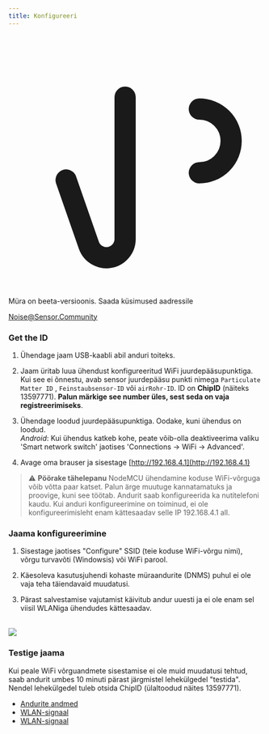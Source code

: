 ```yaml
---
title: Konfigureeri
---
```


  <div class="max-w-screen-xl mx-auto pb-5">
    <div class="p-2 rounded-lg bg-indigo-100 shadow-lg sm:p-3">
    <div class="flex items-center">
          <span class="p-2 rounded-lg bg-indigo-500">
            <svg class="h-8 w-8 text-white" fill="none" viewBox="0 0 24 24" stroke="currentColor">
              <path stroke-linecap="round" stroke-linejoin="round" stroke-width="2" d="M11 5.882V19.24a1.76 1.76 0 01-3.417.592l-2.147-6.15M18 13a3 3 0 100-6M5. 436 13,683A4,001 4,001 0 017 6h1,832c4,1 0 7,625-1,234 9,168-3v14c-1,543-1,766-5,067-3-9,168-3H7a3,988 3,988 0 01-1,564-,317z" >
            </svg>
          </span>
        <div class="flex-wrap flex">
          <p class="pt-1 text-indigo-700 font-medium">
              Müra on beeta-versioonis. Saada küsimused aadressile</p>
        <a href="mailto:Noise@Sensor.Community" class="ml-1 font-medium underline text-white hover:text-yellow-600">
                Noise@Sensor.Community</a>
        </div>
    </div>
  </div>
</div>

### Get the ID
1. Ühendage jaam USB-kaabli abil anduri toiteks.

2. Jaam üritab luua ühendust konfigureeritud WiFi juurdepääsupunktiga. Kui see ei õnnestu, avab sensor juurdepääsu punkti nimega `Particulate Matter ID` , `Feinstaubsensor-ID` või `airRohr-ID`. ID on **ChipID** (näiteks 13597771). **Palun märkige see number üles, sest seda on vaja registreerimiseks**.

3. Ühendage loodud juurdepääsupunktiga. Oodake, kuni ühendus on loodud.<br>*Android*: Kui ühendus katkeb kohe, peate võib-olla deaktiveerima valiku 'Smart network switch' jaotises 'Connections -> WiFi -> Advanced'.

4. Avage oma brauser ja sisestage [http://192.168.4.1](http://192.168.4.1)

> ⚠️ **Pöörake tähelepanu** NodeMCU ühendamine koduse WiFi-võrguga võib võtta paar katset. Palun ärge muutuge kannatamatuks ja proovige, kuni see töötab. Andurit saab konfigureerida ka nutitelefoni kaudu. Kui anduri konfigureerimine on toiminud, ei ole konfigureerimisleht enam kättesaadav selle IP 192.168.4.1 all.

### Jaama konfigureerimine
1. Sisestage jaotises "Configure" SSID (teie koduse WiFi-võrgu nimi), võrgu turvavõti (Windowsis) või WiFi parool.

2. Käesoleva kasutusjuhendi kohaste müraandurite (DNMS) puhul ei ole vaja teha täiendavaid muudatusi.

3. Pärast salvestamise vajutamist käivitub andur uuesti ja ei ole enam sel viisil WLANiga ühendudes kättesaadav.

<br>

<img src="..docsairrohr_config_initial.jpg" loading="lazy">
<br>

### Testige jaama
Kui peale WiFi võrguandmete sisestamise ei ole muid muudatusi tehtud, saab andurit umbes 10 minuti pärast järgmistel lehekülgedel "testida". Nendel lehekülgedel tuleb otsida ChipID (ülaltoodud näites 13597771).

 * [Andurite andmed](www.madavi.desensorgraph.php)
 * [WLAN-signaal](www.madavi.desensorsignal.php)
 * [WLAN-signaal](www.madavi.desensorsignal.php)



